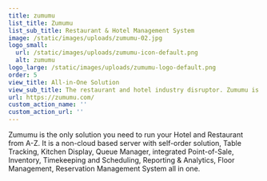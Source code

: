 ```yaml
---
title: zumumu
list_title: Zumumu
list_sub_title: Restaurant & Hotel Management System
image: /static/images/uploads/zumumu-02.jpg
logo_small:
  url: /static/images/uploads/zumumu-icon-default.png
  alt: zumumu
logo_large: /static/images/uploads/zumumu-logo-default.png
order: 5
view_title: All-in-One Solution
view_sub_title: The restaurant and hotel industry disruptor. Zumumu is the first to use Progressive Web Application (PWA) for the hospitality industry.
url: https://zumumu.com/
custom_action_name: ''
custom_action_url: ''
---
```

Zumumu is the only solution you need to run your Hotel and Restaurant from A-Z. It is a non-cloud based server with self-order solution, Table Tracking, Kitchen Display, Queue Manager, integrated Point-of-Sale, Inventory, Timekeeping and Scheduling, Reporting & Analytics, Floor Management, Reservation Management System all in one.
